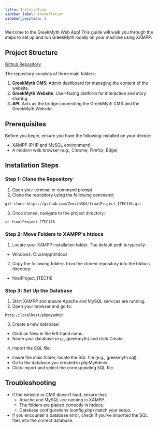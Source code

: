 ```yaml
---
title: Installation
sidebar_label: Installation
sidebar_position: 2
---
```


Welcome to the GreekMyth Web App! This guide will walk you through the steps to set up and run GreekMyth locally on your machine using XAMPP.

## Project Structure

[Github Repository](https://github.com/ZenithSUS/finalProject_ITEC116)

The repository consists of three main folders:

1. **GreekMyth CMS**: Admin dashboard for managing the content of the website.
2. **GreekMyth Website**: User-facing platform for interaction and story sharing.
3. **API**: Acts as the bridge connecting the GreekMyth CMS and the GreekMyth Website.

## Prerequisites

Before you begin, ensure you have the following installed on your device:

- XAMPP (PHP and MySQL environment)
- A modern web browser (e.g., Chrome, Firefox, Edge)

## Installation Steps

### Step 1: Clone the Repository

1. Open your terminal or command prompt.
2. Clone the repository using the following command:

```bash title="bash or cmd"
git clone https://github.com/ZenithSUS/finalProject_ITEC116.git
```

3. Once cloned, navigate to the project directory:

```bash title="bash or cmd"
cd finalProject_ITEC116
```

### Step 2: Move Folders to XAMPP's htdocs

1. Locate your XAMPP installation folder. The default path is typically:

- Windows: C:\xampp\htdocs

2. Copy the following folders from the cloned repository into the htdocs directory:

- finalProject_ITEC116

### Step 3: Set Up the Database

1. Start XAMPP and ensure Apache and MySQL services are running.
2. Open your browser and go to:

```
http://localhost/phpmyadmin
```

3. Create a new database:

- Click on New in the left-hand menu.
- Name your database (e.g., greekmyth) and click Create.

4. Import the SQL file:

- Inside the main folder, locate the SQL file (e.g., greekmyth.sql).
- Go to the database you created in phpMyAdmin.
- Click Import and select the corresponding SQL file.

## Troubleshooting

- If the website or CMS doesn’t load, ensure that:
  - Apache and MySQL are running in XAMPP.
  - The folders are placed correctly in htdocs.
  - Database configurations (config.php) match your setup.
- If you encounter a database error, check if you’ve imported the SQL files into the correct database.
